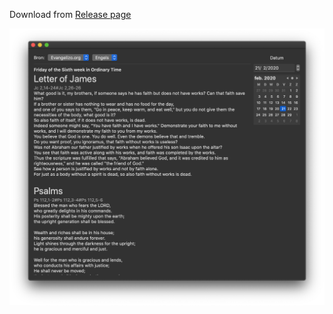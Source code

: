 Download from [Release page](https://github.com/Dev1an/Lectionary/releases)

![Evangelizo-English](Screenshots/Evangelizo-English.png)

